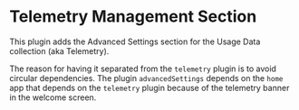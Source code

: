 # Telemetry Management Section

This plugin adds the Advanced Settings section for the Usage Data collection (aka Telemetry).

The reason for having it separated from the `telemetry` plugin is to avoid circular dependencies. The plugin `advancedSettings` depends on the `home` app that depends on the `telemetry` plugin because of the telemetry banner in the welcome screen.
